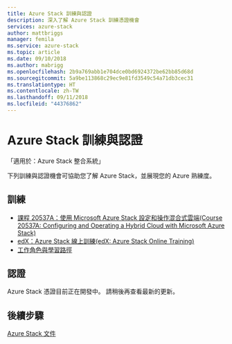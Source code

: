```yaml
---
title: Azure Stack 訓練與認證
description: 深入了解 Azure Stack 訓練憑證機會
services: azure-stack
author: mattbriggs
manager: femila
ms.service: azure-stack
ms.topic: article
ms.date: 09/10/2018
ms.author: mabrigg
ms.openlocfilehash: 2b9a769abb1e704dce0bd6924372be62bb85d68d
ms.sourcegitcommit: 5a9be113868c29ec9e81fd3549c54a71db3cec31
ms.translationtype: HT
ms.contentlocale: zh-TW
ms.lasthandoff: 09/11/2018
ms.locfileid: "44376862"
---
```

# <a name="azure-stack-training-and-certification"></a>Azure Stack 訓練與認證

「適用於：Azure Stack 整合系統」

下列訓練與認證機會可協助您了解 Azure Stack，並展現您的 Azure 熟練度。

## <a name="training"></a>訓練

- [課程 20537A：使用 Microsoft Azure Stack 設定和操作混合式雲端\(Course 20537A: Configuring and Operating a Hybrid Cloud with Microsoft Azure Stack\)](https://www.microsoft.com/en-us/learning/course.aspx?cid=20537)
- [edX：Azure Stack 線上訓練\(edX: Azure Stack Online Training\)](https://aka.ms/AzureStackMOOC)
- [工作角色與學習路徑](https://azure.microsoft.com/training/learning-paths/)

## <a name="certification"></a>認證

Azure Stack 憑證目前正在開發中。 請稍後再查看最新的更新。

## <a name="next-steps"></a>後續步驟

[Azure Stack 文件](https://docs.microsoft.com/azure/azure-stack/)
